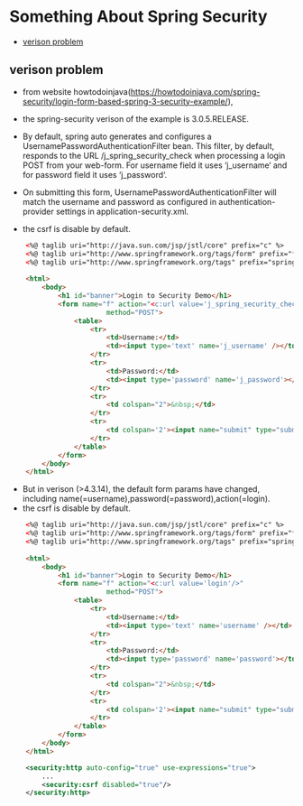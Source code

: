 # Something About Spring Security

- [verison problem](#verison-problem)

## verison problem

* from website howtodoinjava(https://howtodoinjava.com/spring-security/login-form-based-spring-3-security-example/), 
* the spring-security verison of the example is 3.0.5.RELEASE.
* By default, spring auto generates and configures a UsernamePasswordAuthenticationFilter bean. This filter, by default, responds to the URL /j_spring_security_check when processing a login POST from your web-form. For username field it uses ‘j_username‘ and for password field it uses ‘j_password‘.

* On submitting this form, UsernamePasswordAuthenticationFilter will match the username and password as configured in authentication-provider settings in application-security.xml.
* the csrf is disable by default.

```html
	<%@ taglib uri="http://java.sun.com/jsp/jstl/core" prefix="c" %>
    <%@ taglib uri="http://www.springframework.org/tags/form" prefix="form" %>
    <%@ taglib uri="http://www.springframework.org/tags" prefix="spring" %>
     
    <html>
        <body>
            <h1 id="banner">Login to Security Demo</h1> 
            <form name="f" action="<c:url value='j_spring_security_check'/>"
                        method="POST">
                <table>
                    <tr>
                        <td>Username:</td>
                        <td><input type='text' name='j_username' /></td>
                    </tr>
                    <tr>
                        <td>Password:</td>
                        <td><input type='password' name='j_password'></td>
                    </tr>
                    <tr>
                        <td colspan="2">&nbsp;</td>
                    </tr>
                    <tr>
                        <td colspan='2'><input name="submit" type="submit">&nbsp;<input name="reset" type="reset"></td>
                    </tr>
                </table>
            </form>
        </body>
    </html>
```

* But in verison (>4.3.14), the default form params have changed, including name(=username),password(=password),action(=login).
* the csrf is disable by default.
```html
    <%@ taglib uri="http://java.sun.com/jsp/jstl/core" prefix="c" %>
    <%@ taglib uri="http://www.springframework.org/tags/form" prefix="form" %>
    <%@ taglib uri="http://www.springframework.org/tags" prefix="spring" %>
     
    <html>
        <body>
            <h1 id="banner">Login to Security Demo</h1> 
            <form name="f" action="<c:url value='login'/>"
                        method="POST">
                <table>
                    <tr>
                        <td>Username:</td>
                        <td><input type='text' name='username' /></td>
                    </tr>
                    <tr>
                        <td>Password:</td>
                        <td><input type='password' name='password'></td>
                    </tr>
                    <tr>
                        <td colspan="2">&nbsp;</td>
                    </tr>
                    <tr>
                        <td colspan='2'><input name="submit" type="submit">&nbsp;<input name="reset" type="reset"></td>
                    </tr>
                </table>
            </form>
        </body>
    </html>
```
```xml
    <security:http auto-config="true" use-expressions="true">
    	...
        <security:csrf disabled="true"/>
    </security:http>
```
